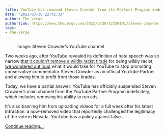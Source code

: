```yaml
---
title: YouTube has removed Steven Crowder from its Partner Program indefinitely
date: "2021-03-30 22:42:33"
author: The Verge
authorlink: https://www.theverge.com/2021/3/30/22359191/steven-crowder-youtube-partner-program-suspension-demonetize-ads-strike-ban-misinformation
tags:
- The-Verge
---
```

<figure>
      <img alt="" src="https://cdn.vox-cdn.com/thumbor/GyFxfeZ2NIrOkeCWFoOrlI80dXY=/150x0:1770x1080/1310x873/cdn.vox-cdn.com/uploads/chorus_image/image/69051444/Screen_Shot_2021_03_18_at_4.38.41_PM.0.png" />
        <figcaption>Image: Steven Crowder’s YouTube channel</figcaption>
    </figure>

  <p id="2G4rWQ">Two weeks ago, after YouTube revealed its definition of hate speech was so narrow <a href="https://www.theverge.com/2021/3/18/22339030/youtube-racist-steven-crowder-video-does-not-violate-hate-speech-policies">that it couldn’t remove a wildly racist tirade</a> for being wildly racist, <a href="https://www.theverge.com/2021/3/18/22339030/youtube-racist-steven-crowder-video-does-not-violate-hate-speech-policies">we wondered out loud</a> what it would take for YouTube to stop promoting conservative commentator Steven Crowder as an official YouTube Partner and allowing him to profit from those tirades.</p>
<p id="5pfv9P">Today, we have a partial answer: YouTube has officially suspended Steven Crowder’s main channel from the YouTube Partner Program indefinitely, which includes removing his ability to run ads. </p>
<p id="1p4gpN">It’s also banning him from uploading videos for a full week after his latest infraction: a now-removed video that reportedly challenged the legitimacy of the vote in Nevada. YouTube has a policy against false...</p>
  <p>
    <a href="https://www.theverge.com/2021/3/30/22359191/steven-crowder-youtube-partner-program-suspension-demonetize-ads-strike-ban-misinformation">Continue reading&hellip;</a>
  </p>